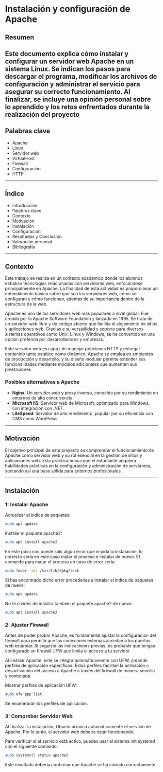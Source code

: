 # Instalación y configuración de Apache

## Resumen

Este documento explica cómo instalar y configurar un servidor web Apache en un sistema Linux. Se indican los pasos para descargar el programa, modificar los archivos de configuración y administrar el servicio para asegurar su correcto funcionamiento. Al finalizar, se incluye una opinión personal sobre lo aprendido y los retos enfrentados durante la realización del proyecto
---

## Palabras clave

- Apache  
- Linux  
- Servidor web  
- VirtualHost  
- Firewall  
- Configuración  
- HTTP  

---

## Índice

- Introducción  
- Palabras clave  
- Contexto  
- Motivación  
- Instalación  
- Configuración  
- Resultados y Conclusión  
- Valoración personal  
- Bibliografía  

---

## Contexto

Este trabajo se realiza en un contexto académico donde los alumnos estudian tecnologías relacionadas con servidores web, enfocándose principalmente en Apache. La finalidad de esta actividad es proporcionar un entendimiento básico sobre qué son los servidores web, cómo se configuran y cómo funcionan, además de su importancia dentro de la estructura de la web.

Apache es uno de los servidores web más populares a nivel global. Fue creado por la Apache Software Foundation y lanzado en 1995. Se trata de un servidor web libre y de código abierto que facilita el alojamiento de sitios y aplicaciones web. Gracias a su versatilidad y soporte para diversos sistemas operativos como Unix, Linux y Windows, se ha convertido en una opción preferida por desarrolladores y empresas.

Este servidor web es capaz de manejar peticiones HTTP y entregar contenido tanto estático como dinámico. Apache se emplea en ambientes de producción y desarrollo, y su diseño modular permite extender sus funcionalidades mediante módulos adicionales que aumentan sus prestaciones

### Posibles alternativas a Apache

- **Nginx**: Un servidor web y proxy inverso, conocido por su rendimiento en entornos de alta concurrencia.
- **Microsoft IIS**: Servidor web de Microsoft, optimizado para Windows, con integración con .NET.
- **LiteSpeed**: Servidor de alto rendimiento, popular por su eficiencia con CMS como WordPress.

---

## Motivación

El objetivo principal de este proyecto es comprender el funcionamiento de Apache como servidor web y su rol esencial en la gestión de sitios y aplicaciones web. Esta práctica busca que el estudiante adquiera habilidades prácticas en la configuración y administración de servidores, sentando así una base sólida para entornos profesionales.

---

## Instalación

### 1: Instalar Apache

Actualizar el índice de paquetes:

```bash
sudo apt update
```

Instalar el paquete apache2: 

```bash
sudo apt install apache2
```

En este paso nos puede salir algún error que impida la instalación, lo correcto sería en este caso matar el proceso e instalar de nuevo.
El comando para matar el proceso en caso de error sería: 

```bash
sudo fuser -vki /var/lib/dpkg/lock
```
Si has encontrado dicho error procederías a instalar el índice de paquetes de nuevo: 

```bash
sudo apt update
```
No te olvides de instalar también el paquete apache2 de nuevo:

```bash
sudo apt install apache2
```

### 2: Ajustar Firewall

Antes de poder probar Apache, es fundamental ajustar la configuración del firewall para permitir que las conexiones externas accedan a los puertos web estándar. Si seguiste las indicaciones previas, es probable que tengas configurado un firewall UFW que limita el acceso a tu servidor.

Al instalar Apache, este se integra automáticamente con UFW, creando perfiles de aplicación específicos. Estos perfiles facilitan la activación o desactivación del acceso a Apache a través del firewall de manera sencilla y controlada.

Mostrar perfiles de aplicación UFW: 

```bash
sudo ufw app list
```
Se enumerarán los perfiles de aplicación.

### 3: Comprobar Servidor Web

Al finalizar la instalación, Ubuntu arranca automáticamente el servicio de Apache. Por lo tanto, el servidor web debería estar funcionando.

Para verificar si el servicio está activo, puedes usar el sistema init systemd con el siguiente comando:

```bash
sudo systemctl status apache2
```

Este resultado debería confirmar que Apache se ha iniciado correctamente.










